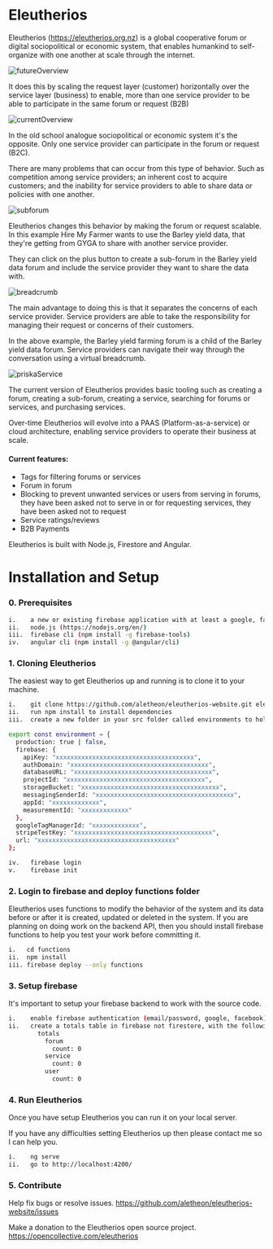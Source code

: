 # Eleutherios

Eleutherios (https://eleutherios.org.nz) is a global cooperative forum or digital sociopolitical or economic system, that enables humankind to self-organize with one another at scale through the internet.

![futureOverview](./src/assets/futureOverview.jpg)

It does this by scaling the request layer (customer) horizontally over the service layer (business) to enable, more than one service provider to be able to participate in the same forum or request (B2B)

![currentOverview](./src/assets/currentOverview.jpg)

In the old school analogue sociopolitical or economic system it's the opposite. Only one service provider can participate in the forum or request (B2C).

There are many problems that can occur from this type of behavior. Such as competition among service providers; an inherent cost to acquire customers; and the inability for service providers to able to share data or policies with one another.

![subforum](./src/assets/subforum.jpg)

Eleutherios changes this behavior by making the forum or request scalable. In this example Hire My Farmer wants to use the Barley yield data, that they're getting from GYGA to share with another service provider.

They can click on the plus button to create a sub-forum in the Barley yield data forum and include the service provider they want to share the data with.

![breadcrumb](./src/assets/breadcrumb.jpg)

The main advantage to doing this is that it separates the concerns of each service provider. Service providers are able to take the responsibility for managing their request or concerns of their customers.

In the above example, the Barley yield farming forum is a child of the Barley yield data forum. Service providers can navigate their way through the conversation using a virtual breadcrumb.

![priskaService](./src/assets/priskaService.jpg)

The current version of Eleutherios provides basic tooling such as creating a forum, creating a sub-forum, creating a service, searching for forums or services, and purchasing services.

Over-time Eleutherios will evolve into a PAAS (Platform-as-a-service) or cloud architecture, enabling service providers to operate their business at scale.

#### Current features:

- Tags for filtering forums or services
- Forum in forum
- Blocking to prevent unwanted services or users from serving in forums, they have been asked not to serve in or for requesting services, they have been asked not to request
- Service ratings/reviews
- B2B Payments

Eleutherios is built with Node.js, Firestore and Angular.

# Installation and Setup

### 0. Prerequisites

```bash
i.    a new or existing firebase application with at least a google, facebook or email passwordless provider
ii.   node.js (https://nodejs.org/en/)
iii.  firebase cli (npm install -g firebase-tools)
iv.   angular cli (npm install -g @angular/cli)
```

### 1. Cloning Eleutherios

The easiest way to get Eleutherios up and running is to clone it to your machine.

```bash
i.    git clone https://github.com/aletheon/eleutherios-website.git eleutherios-website
ii.   run npm install to install dependencies
iii.  create a new folder in your src folder called environments to hold your environment (environment.prod.ts and environment.ts) variables:
```

```bash
export const environment = {
  production: true | false,
  firebase: {
    apiKey: "xxxxxxxxxxxxxxxxxxxxxxxxxxxxxxxxxxxxxx",
    authDomain: "xxxxxxxxxxxxxxxxxxxxxxxxxxxxxxxxxxxxxx",
    databaseURL: "xxxxxxxxxxxxxxxxxxxxxxxxxxxxxxxxxxxxxx",
    projectId: "xxxxxxxxxxxxxxxxxxxxxxxxxxxxxxxxxxxxxx",
    storageBucket: "xxxxxxxxxxxxxxxxxxxxxxxxxxxxxxxxxxxxxx",
    messagingSenderId: "xxxxxxxxxxxxxxxxxxxxxxxxxxxxxxxxxxxxxx",
    appId: "xxxxxxxxxxxxx",
    measurementId: "xxxxxxxxxxxxx"
  },
  googleTagManagerId: "xxxxxxxxxxxxx",
  stripeTestKey: "xxxxxxxxxxxxxxxxxxxxxxxxxxxxxxxxxxxxxx",
  url: "xxxxxxxxxxxxxxxxxxxxxxxxxxxxxxxxxxxxxx"
};
```

```bash
iv.   firebase login
v.    firebase init
```

### 2. Login to firebase and deploy functions folder

Eleutherios uses functions to modify the behavior of the system and its data before or after it is created, updated or deleted in the system. If you are planning on doing work on the backend API, then you should install firebase functions to help you test your work before committing it.

```bash
i.   cd functions
ii.  npm install
iii. firebase deploy --only functions
```

### 3. Setup firebase

It's important to setup your firebase backend to work with the source code.

```bash
i.    enable firebase authentication (email/password, google, facebook)
ii.   create a totals table in firebase not firestore, with the following default structure:
        totals
          forum
            count: 0
          service
            count: 0
          user
            count: 0
```

### 4. Run Eleutherios

Once you have setup Eleutherios you can run it on your local server.

If you have any difficulties setting Eleutherios up then please contact me so I can help you.

```bash
i.    ng serve
ii.   go to http://localhost:4200/
```

### 5. Contribute

Help fix bugs or resolve issues.
https://github.com/aletheon/eleutherios-website/issues

Make a donation to the Eleutherios open source project. https://opencollective.com/eleutherios

